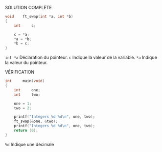 SOLUTION COMPLÈTE
```c
void    ft_swap(int *a, int *b)
{
	int     c;

	c = *a;
	*a = *b;
	*b = c;
}
```

`int *a`  Déclaration du pointeur.
`c` Indique la valeur de la variable.
`*a` Indique la valeur du pointeur.

VÉRIFICATION
```c
int     main(void)
{
	int     one;
	int     two;

	one = 1;
	two = 2;

	printf("Integers %d %d\n", one, two);
	ft_swap(&one, &two);
	printf("Integers %d %d\n", one, two);
	return (0);
}
```

`%d` Indique une décimale